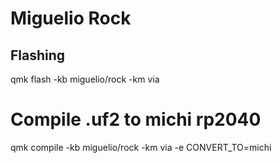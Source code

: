 # Miguelio Rock

## Flashing

qmk flash -kb miguelio/rock -km via

# Compile .uf2 to michi rp2040

qmk compile -kb miguelio/rock -km via -e CONVERT_TO=michi